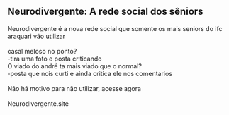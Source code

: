 ## Neurodivergente: A rede social dos sêniors

Neurodivergente é a nova rede social que somente os mais seniors do ifc araquari vão utilizar<br>
<br>
casal meloso no ponto?<br>
-tira uma foto e posta criticando<br>
O viado do andré ta mais viado que o normal?<br>
-posta que nois curti e ainda critica ele nos comentarios<br>
<br>
Não há motivo para não utilizar, acesse agora<br>
<br>
Neurodivergente.site
